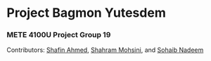 # Project Bagmon Yutesdem
### METE 4100U Project Group 19
Contributors: [Shafin Ahmed](https://github.com/shafinmahmed/), [Shahram Mohsini](https://github.com/shahrammohsini/), and [Sohaib Nadeem](https://github.com/thesohaibnadeem)
